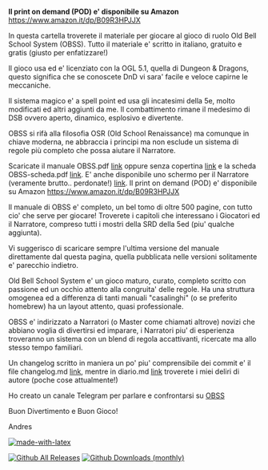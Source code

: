 **Il print on demand (POD) e' disponibile su Amazon** https://www.amazon.it/dp/B09R3HPJJX

In questa cartella troverete il materiale per giocare al gioco di ruolo Old Bell School System (OBSS). Tutto il materiale e' scritto in italiano, gratuito e gratis (giusto per enfatizzare!)

Il gioco usa ed e' licenziato con la OGL 5.1, quella di Dungeon & Dragons, questo significa che se conoscete DnD vi sara' facile e veloce capirne le meccaniche.

Il sistema magico e' a spell point ed usa gli incatesimi della 5e, molto modificati ed altri aggiunti da me. Il combattimento rimane il medesimo di DSB ovvero aperto, dinamico, esplosivo e divertente.

OBSS si rifà alla filosofia OSR (Old School Renaissance) ma comunque in chiave moderna, ne abbraccia i principi ma non esclude un sistema di regole più completo che possa aiutare il Narratore.

Scaricate il manuale OBSS.pdf [link](https://github.com/buzzqw/TUS/blob/master/OBSS/OBSS.pdf) oppure senza copertina [link](https://github.com/buzzqw/TUS/blob/master/OBSS/OBSS-nocopertina.pdf) e la scheda OBSS-scheda.pdf [link](https://github.com/buzzqw/TUS/blob/master/OBSS/OBSS-scheda.pdf).
E' anche disponibile uno schermo per il Narratore (veramente brutto.. perdonate!) [link](https://github.com/buzzqw/TUS/blob/master/OBSS/screen.pdf). Il print on demand (POD) e' disponibile su Amazon https://www.amazon.it/dp/B09R3HPJJX

Il manuale di OBSS e' completo, un bel tomo di oltre 500 pagine, con tutto cio' che serve per giocare! Troverete i capitoli che interessano i Giocatori ed il Narratore, compreso tutti i mostri della SRD della 5ed (piu' qualche aggiunta).

Vi suggerisco di scaricare sempre l'ultima versione del manuale direttamente dal questa pagina, quella pubblicata nelle versioni solitamente e' parecchio indietro.

Old Bell School System e' un gioco maturo, curato, completo scritto con passione ed un occhio attento alla congruita' delle regole. Ha una struttura omogenea ed a differenza di tanti manuali "casalinghi" (o se preferito homebrew) ha un layout attento, quasi professionale.

OBSS e' indirizzato a Narratori (o Master come chiamati altrove) novizi che abbiano voglia di divertirsi ed imparare, i Narratori piu' di esperienza troveranno un sistema con un blend di regola accattivanti, ricercate ma allo stesso tempo familiari.

Un changelog scritto in maniera un po' piu' comprensibile dei commit e' il file changelog.md [link](https://github.com/buzzqw/TUS/blob/master/OBSS/changelog.md), mentre in diario.md [link](https://github.com/buzzqw/TUS/blob/master/diario.md) troverete i miei deliri di autore (poche cose attualmente!)

Ho creato un canale Telegram per parlare e confrontarsi su [OBSS](https://t.me/obssgdr)

Buon Divertimento e Buon Gioco!

Andres

[![made-with-latex](https://img.shields.io/badge/Made%20with-LaTeX-1f425f.svg)](https://www.latex-project.org/)

[![Github All Releases](https://img.shields.io/github/downloads/buzzqw/TUS/total.svg)]() [![Github Downloads (monthly)](https://img.shields.io/github/downloads/buzzqw/TUS/latest/total.svg)]()


